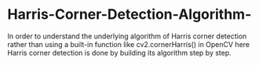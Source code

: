 # Harris-Corner-Detection-Algorithm-
In order to understand the underlying algorithm of Harris corner detection rather than using a built-in function like cv2.cornerHarris() in OpenCV here Harris corner detection is done by building its algorithm step by step.  
